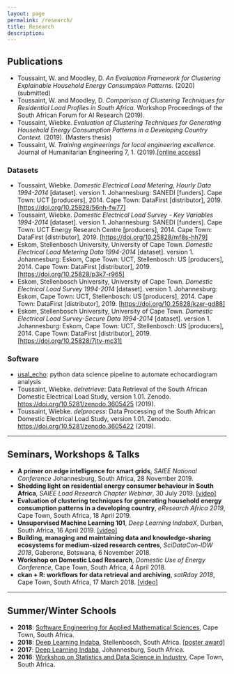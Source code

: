 ```yaml
---
layout: page
permalink: /research/
title: Research
description: 
---
```


## Publications
* Toussaint, W. and Moodley, D. _An Evaluation Framework for Clustering Explainable Household Energy Consumption Patterns._ (2020) (submitted)
* Toussaint, W. and Moodley, D. _Comparison of Clustering Techniques for Residential Load Profiles in South Africa._ Workshop Proceedings of the South African Forum for AI Research (2019).
* Toussaint, Wiebke. _Evaluation of Clustering Techniques for Generating Household Energy Consumption Patterns in a Developing Country Context._ (2019). (Masters thesis)
* Toussaint, W. _Training engineerings for local engineering excellence._ Journal of Humanitarian Engineering 7, 1. (2019).<a href="https://www.researchgate.net/publication/336662390_Journal_of_Humanitarian_Engineering_Guest_Editorial" target="_blank">[online access]</a> 

### Datasets
* Toussaint, Wiebke. _Domestic Electrical Load Metering, Hourly Data 1994-2014_ [dataset]. version 1. Johannesburg: SANEDI [funders]. Cape Town: UCT [producers], 2014. Cape Town: DataFirst [distributor], 2019. <a href="https://doi.org/10.25828/56nh-fw77" target="_blank">[https://doi.org/10.25828/56nh-fw77]</a> 
* Toussaint, Wiebke. _Domestic Electrical Load Survey - Key Variables 1994-2014_ [dataset]. version 1. Johannesburg: SANEDI [funders]. Cape Town: UCT Energy Research Centre [producers], 2014. Cape Town: DataFirst [distributor], 2019. <a href="https://doi.org/10.25828/mf8s-hh79" target="_blank">[https://doi.org/10.25828/mf8s-hh79]</a> 
* Eskom, Stellenbosch University, University of Cape Town. _Domestic Electrical Load Metering Data 1994-2014_ [dataset]. version 1. Johannesburg: Eskom, Cape Town: UCT, Stellenbosch: US [producers], 2014. Cape Town: DataFirst [distributor], 2019. <a href="https://doi.org/10.25828/p3k7-r965" target="_blank">[https://doi.org/10.25828/p3k7-r965]</a> 
* Eskom, Stellenbosch University, University of Cape Town. _Domestic Electrical Load Survey 1994-2014_ [dataset]. version 1. Johannesburg: Eskom, Cape Town: UCT, Stellenbosch: US [producers], 2014. Cape Town: DataFirst [distributor], 2019.  <a href="https://doi.org/10.25828/kzer-gd88" target="_blank">[https://doi.org/10.25828/kzer-gd88]</a> 
* Eskom, Stellenbosch University, University of Cape Town. _Domestic Electrical Load Survey-Secure Data 1994-2014_ [dataset]. version 1. Johannesburg: Eskom, Cape Town: UCT, Stellenbosch: US [producers], 2014. Cape Town: DataFirst [distributor], 2019. <a href="https://doi.org/10.25828/7jtv-mc31" target="_blank">[https://doi.org/10.25828/7jtv-mc31]</a> 

### Software
* <a href="https://github.com/dssg/usal_echo_public" target="_blank">usal_echo</a>: python data science pipeline to automate echocardiogram analysis
* Toussaint, Wiebke. _delretrieve_: Data Retrieval of the South African Domestic Electrical Load Study, version 1.01. Zenodo. <a href="https://doi.org/10.5281/zenodo.3605425" target="_blank">https://doi.org/10.5281/zenodo.3605425</a> (2019).
* Toussaint, Wiebke. _delprocess_: Data Processing of the South African Domestic Electrical Load Study, version 1.01. Zenodo. <a href="https://doi.org/10.5281/zenodo.3605422" target="_blank">https://doi.org/10.5281/zenodo.3605422</a> (2019).

---

## Seminars, Workshops & Talks

* __A primer on edge intelligence for smart grids__, _SAIEE National Conference_ Johannesburg, South Africa, 28 November 2019.
* __Shedding light on residential energy consumer behaviour in South Africa__, _SAIEE Load Research Chapter Webinar_, 30 July 2019. <a href="https://youtu.be/ULBfbPN5i7I" target="_blank">[video]</a>   
* __Evaluation of clustering techniques for generating household energy consumption patterns in a developing country__, _eResearch Africa 2019_, Cape Town, South Africa, 18 April 2019.
* __Unsupervised Machine Learning 101__, _Deep Learning IndabaX_, Durban, South Africa, 16 April 2019. <a href="https://youtu.be/E-Q9PWs2SCk" target="_blank">[video]</a>  
* __Building, managing and maintaining data and knowledge-sharing ecosystems for medium-sized research centres__, _SciDataCon-IDW 2018_, Gaberone, Botswana, 6 November 2018.  
* __Workshop on Domestic Load Research__, _Domestic Use of Energy Conference_, Cape Town, South Africa, 4 April 2018.
* __ckan + R: workflows for data retrieval and archiving__, _satRday 2018_, Cape Town, South Africa, 17 March 2018. <a href="https://youtu.be/qNQKX9FFcRU" target="_blank">[video]</a>

---

## Summer/Winter Schools

* __2018__: <a href="https://seams-workshop.gitlab.io/participants/2018/" target="_blank">Software Engineering for Applied Mathematical Sciences</a>, Cape Town, South Africa.
* __2018__: <a href="http://www.deeplearningindaba.com/" target="_blank">Deep Learning Indaba</a>, Stellenbosch, South Africa. <a href="../assets/pdf/2018_dlindaba_poster.pdf" target="_blank">[poster award]</a>
* __2017__: <a href="http://www.deeplearningindaba.com/" target="_blank">Deep Learning Indaba</a>, Johannesburg, South Africa. 
* __2016__: <a href="https://inscida.wixsite.com/inscida2016" target="_blank">Workshop on Statistics and Data Science in Industry</a>, Cape Town, South Africa.

